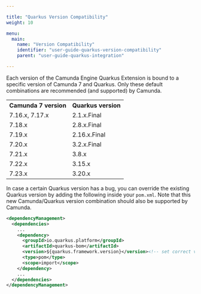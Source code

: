 ```yaml
---

title: "Quarkus Version Compatibility"
weight: 10

menu:
  main:
    name: "Version Compatibility"
    identifier: "user-guide-quarkus-version-compatibility"
    parent: "user-guide-quarkus-integration"

---
```


Each version of the Camunda Engine Quarkus Extension is bound to a specific version of Camunda 7 and Quarkus. 
Only these default combinations are recommended (and supported) by Camunda.

<table class="table table-striped">
  <tr>
    <th>Camunda 7 version</th>
    <th>Quarkus version</th>
  </tr>
  <tr>
    <td>7.16.x, 7.17.x</td>
    <td>2.1.x.Final</td>
  </tr>
  <tr>
    <td>7.18.x</td>
    <td>2.8.x.Final</td>
  </tr>
  <tr>
    <td>7.19.x</td>
    <td>2.16.x.Final</td>
  </tr>
  <tr>
    <td>7.20.x</td>
    <td>3.2.x.Final</td>
  </tr>
  <tr>
    <td>7.21.x</td>
    <td>3.8.x</td>
  </tr>
  <tr>
    <td>7.22.x</td>
    <td>3.15.x</td>
  </tr>  
  <tr>
    <td>7.23.x</td>
    <td>3.20.x</td>
  </tr>
</table>

In case a certain Quarkus version has a bug, you can override the existing Quarkus version by adding the following
inside your `pom.xml`. Note that this new Camunda/Quarkus version combination should also be supported by Camunda.

```xml
<dependencyManagement>
  <dependencies>
    ...
    <dependency>
      <groupId>io.quarkus.platform</groupId>
      <artifactId>quarkus-bom</artifactId>
      <version>${quarkus.framework.version}</version><!-- set correct version here -->
      <type>pom</type>
      <scope>import</scope>
    </dependency>
    ...
  </dependencies>
</dependencyManagement>
```

